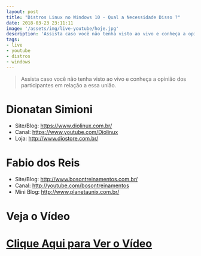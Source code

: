 ```yaml
---
layout: post
title: "Distros Linux no Windows 10 - Qual a Necessidade Disso ?"
date: 2018-03-23 23:11:11
image: '/assets/img/live-youtube/hoje.jpg'
description: 'Assista caso você não tenha visto ao vivo e conheça a opinião dos participantes em relação a essa união.'
tags:
- live
- youtube
- distros
- windows
---
```


> Assista caso você não tenha visto ao vivo e conheça a opinião dos participantes em relação a essa união.

# Dionatan Simioni
+ Site/Blog: <https://www.diolinux.com.br/>
+ Canal: <https://www.youtube.com/Diolinux>
+ Loja: <http://www.diostore.com.br/>

# Fabio dos Reis
+ Site/Blog: <http://www.bosontreinamentos.com.br/>
+ Canal: <http://youtube.com/bosontreinamentos>
+ Mini Blog: <http://www.planetaunix.com.br/>

# Veja o Vídeo

# [Clique Aqui para Ver o Vídeo](https://www.youtube.com/watch?v=taLKxTXG8Ew)


<script async src="https://pagead2.googlesyndication.com/pagead/js/adsbygoogle.js"></script>

<!-- Informat -->
<ins class="adsbygoogle"
 style="display:block"
 data-ad-client="ca-pub-2838251107855362"
 data-ad-slot="2327980059"
 data-ad-format="auto"
 data-full-width-responsive="true"></ins>

<script>
(adsbygoogle = window.adsbygoogle || []).push({});
</script>



